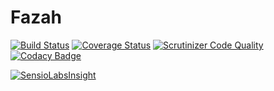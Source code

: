 Fazah
=====

[![Build Status](https://travis-ci.org/eps90/Fazah.svg?branch=master)](https://travis-ci.org/eps90/Fazah)
[![Coverage Status](https://coveralls.io/repos/github/eps90/Fazah/badge.svg?branch=master)](https://coveralls.io/github/eps90/Fazah?branch=master)
[![Scrutinizer Code Quality](https://scrutinizer-ci.com/g/eps90/Fazah/badges/quality-score.png?b=master)](https://scrutinizer-ci.com/g/eps90/Fazah/?branch=master)
[![Codacy Badge](https://api.codacy.com/project/badge/Grade/abeb91616d684540a231cbb72588eddb)](https://www.codacy.com/app/eps90/Fazah?utm_source=github.com&amp;utm_medium=referral&amp;utm_content=eps90/Fazah&amp;utm_campaign=Badge_Grade)

[![SensioLabsInsight](https://insight.sensiolabs.com/projects/8d76c969-024c-48c2-a296-0c7d338f7a5c/big.png)](https://insight.sensiolabs.com/projects/8d76c969-024c-48c2-a296-0c7d338f7a5c)
